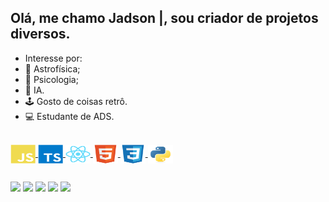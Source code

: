 ## Olá, me chamo Jadson |, sou criador de projetos diversos. 


- Interesse por:
- 🌌 Astrofísica;
- 🧠 Psicologia;
- 🤖 IA.
- 🕹️ Gosto de coisas retrô. 
- 💻 Estudante de ADS.

<div>
<a href="https://github.com/won3er">
  

  

<div style="display: inline_block"><br>
  <img align="center" alt="won3er-01" height="30" width="40" src="https://raw.githubusercontent.com/devicons/devicon/master/icons/javascript/javascript-plain.svg">
  <img align="center" alt="won3er-02" height="30" width="40" src="https://raw.githubusercontent.com/devicons/devicon/master/icons/typescript/typescript-plain.svg">
  <img align="center" alt="won3er-03" height="30" width="40" src="https://raw.githubusercontent.com/devicons/devicon/master/icons/react/react-original.svg">
  <img align="center" alt="won3er-HTML" height="30" width="40" src="https://raw.githubusercontent.com/devicons/devicon/master/icons/html5/html5-original.svg">
  <img align="center" alt="won3er-CSS" height="30" width="40" src="https://raw.githubusercontent.com/devicons/devicon/master/icons/css3/css3-original.svg">
  <img align="center" alt="won3er-Python" height="30" width="40" src="https://raw.githubusercontent.com/devicons/devicon/master/icons/python/python-original.svg">

##

<div> 
    <a href="https://www.linkedin.com/in/jadson-paiva-66b882243/" target="_blank"><img src="https://img.shields.io/badge/-LinkedIn-%230077B5?style=for-the-badge&logo=linkedin&logoColor=white" target="_blank"></a> 
    <a href="https://img.shields.io/badge/Twitter-1DA1F2?style=for-the-badge&logo=twitter&logoColor=white" target="_blank"><img src="https://img.shields.io/badge/-Twitter-%230077B5?style=for-the-badge&logo=twitter&logoColor=white" target="_blank"></a> 
   <a href="https://behance.com/jadsonpaiva" target="_blank"><img src="https://img.shields.io/badge/-Behance-blue?style=for-the-badge&logo=behance&logoColor=white" target="_blank"></a>
  <a href="https://www.instagram.com/ojadsonpaiva/" target="_blank"><img src="https://img.shields.io/badge/-Instagram-%23E4405F?style=for-the-badge&logo=instagram&logoColor=white" target="_blank"></a>
  <a href = "mailto:jadsonpaiva2@gmail.com"><img src="https://img.shields.io/badge/-Gmail-%23333?style=for-the-badge&logo=gmail&logoColor=white" target="_blank"></a>
</div>
  
